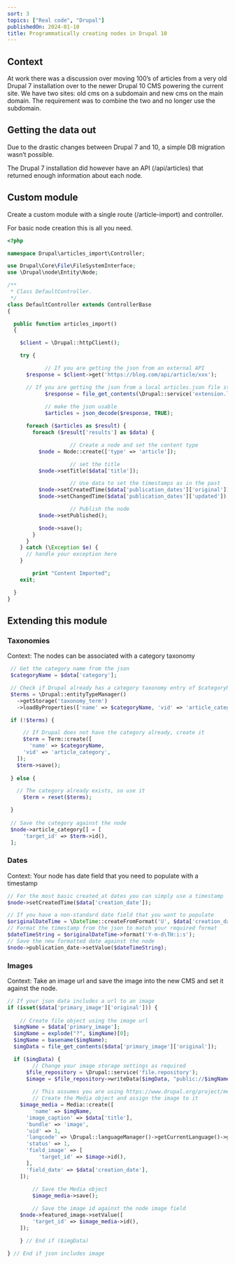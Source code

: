```yaml
---
sort: 3
topics: ["Real code", "Drupal"]
publishedOn: 2024-01-10
title: Programmatically creating nodes in Drupal 10
---
```

## Context

At work there was a discussion over moving 100’s of articles from a very old Drupal 7 installation over to the newer Drupal 10 CMS powering the current site. We have two sites: old cms on a subdomain and new cms on the main domain. The requirement was to combine the two and no longer use the subdomain. 

## Getting the data out

Due to the drastic changes between Drupal 7 and 10, a simple DB migration wasn’t possible. 

The Drupal 7 installation did however have an API (/api/articles) that returned enough information about each node. 

## Custom module

Create a custom module with a single route (/article-import) and controller. 

For basic node creation this is all you need.

```php
<?php

namespace Drupal\articles_import\Controller;

use Drupal\Core\File\FileSystemInterface;
use \Drupal\node\Entity\Node;

/**
 * Class DefaultController.
 */
class DefaultController extends ControllerBase
{

  public function articles_import()
  {

    $client = \Drupal::httpClient();

    try {

			// If you are getting the json from an external API
      $response = $client->get('https://blog.com/api/article/xxx');

      // If you are getting the json from a local articles.json file stored within your module
			$response = file_get_contents(\Drupal::service('extension.list.module')->getPath('articles_import') . '/data/articles.json');
      
			// make the json usable
			$articles = json_decode($response, TRUE);

      foreach ($articles as $result) {
        foreach ($result['results'] as $data) {

					// Create a node and set the content type
          $node = Node::create(['type' => 'article']);

					// set the title
          $node->setTitle($data['title']);

					// Use data to set the timestamps as in the past
          $node->setCreatedTime($data['publication_dates']['original']);
          $node->setChangedTime($data['publication_dates']['updated']);

					// Publish the node
          $node->setPublished(); 

          $node->save();
        }
      }
    } catch (\Exception $e) {
      // handle your exception here
    }

		print "Content Imported";
    exit;

  }
}
```

## Extending this module

### Taxonomies

Context: The nodes can be associated with a category taxonomy

```php
 // Get the category name from the json
 $categoryName = $data['category'];

 // Check if Drupal already has a category taxonomy entry of $categoryName
 $terms = \Drupal::entityTypeManager()
   ->getStorage('taxonomy_term')
   ->loadByProperties(['name' => $categoryName, 'vid' => 'article_category']);

 if (!$terms) {

	 // If Drupal does not have the category already, create it
	 $term = Term::create([
	   'name' => $categoryName,
     'vid' => 'article_category',
   ]);
   $term->save();
 
 } else {

   // The category already exists, so use it
	 $term = reset($terms);

 }
 
 // Save the category against the node
 $node->article_category[] = [
	 'target_id' => $term->id(),
 ];
```

### Dates

Context: Your node has date field that you need to populate with a timestamp

```php
// For the most basic created_at dates you can simply use a timestamp
$node->setCreatedTime($data['creation_date']);

// If you have a non-standard date field that you want to populate
$originalDateTime = \DateTime::createFromFormat('U', $data['creation_date']);
// Format the timestamp from the json to match your required format
$dateTimeString = $originalDateTime->format('Y-m-d\TH:i:s');
// Save the new formatted date against the node
$node->publication_date->setValue($dateTimeString);
```

### Images

Context: Take an image url and save the image into the new CMS and set it against the node.

```php
// If your json data includes a url to an image
if (isset($data['primary_image']['original'])) {
            
	// Create file object using the image url
  $imgName = $data['primary_image'];
  $imgName = explode("?", $imgName)[0];
  $imgName = basename($imgName);
  $imgData = file_get_contents($data['primary_image']['original']);

  if ($imgData) {
		// Change your image storage settings as required
	  $file_repository = \Drupal::service('file.repository');
	  $image = $file_repository->writeData($imgData, "public://$imgName", FileSystemInterface::EXISTS_REPLACE);
		
		// This assumes you are using https://www.drupal.org/project/media_library module
		// Create the Media object and assign the image to it
    $image_media = Media::create([
	    'name' => $imgName,
      'image_caption' => $data['title'],
      'bundle' => 'image',
      'uid' => 1,
      'langcode' => \Drupal::languageManager()->getCurrentLanguage()->getId(),
      'status' => 1,
      'field_image' => [
	      'target_id' => $image->id(),
      ],
      'field_date' => $data['creation_date'],
    ]);
    
		// Save the Media object
		$image_media->save();

		// Save the image id against the node image field
    $node->featured_image->setValue([
	    'target_id' => $image_media->id(),
    ]);

	} // End if ($imgData)

} // End if json includes image

```